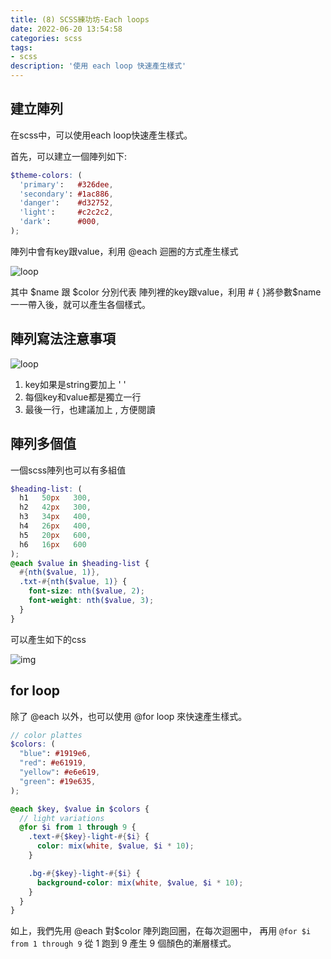 ```yaml
---
title: (8) SCSS練功坊-Each loops
date: 2022-06-20 13:54:58
categories: scss
tags: 
- scss
description: '使用 each loop 快速產生樣式'
---
```


## 建立陣列

在scss中，可以使用each loop快速產生樣式。

首先，可以建立一個陣列如下:

``` scss
$theme-colors: (
  'primary':   #326dee,
  'secondary': #1ac886,
  'danger':    #d32752,
  'light':     #c2c2c2,
  'dark':      #000,
);
```

陣列中會有key跟value，利用 @each 迴圈的方式產生樣式

![loop](https://miro.medium.com/max/846/1*3n3L745sBINDgCmWKUQMmw.png)

其中 $name 跟 $color 分別代表 陣列裡的key跟value，利用 # { }將參數$name一一帶入後，就可以產生各個樣式。

## 陣列寫法注意事項

![loop](https://miro.medium.com/max/810/1*4Jkss8qZjal6t_qG1s2qFw.png)

1. key如果是string要加上 ' '
2. 每個key和value都是獨立一行
3. 最後一行，也建議加上 , 方便閱讀

## 陣列多個值

一個scss陣列也可以有多組值

``` scss
$heading-list: (
  h1   50px   300,
  h2   42px   300,
  h3   34px   400,
  h4   26px   400,
  h5   20px   600,
  h6   16px   600
);
@each $value in $heading-list {
  #{nth($value, 1)},
  .txt-#{nth($value, 1)} {
    font-size: nth($value, 2);
    font-weight: nth($value, 3);
  }
}
```

可以產生如下的css

![img](https://miro.medium.com/max/920/1*TsqyJQQt3ZDwIrzVK0MWTQ.png)

## for loop

除了 @each 以外，也可以使用 @for loop 來快速產生樣式。

``` scss
// color plattes
$colors: (
  "blue": #1919e6,
  "red": #e61919,
  "yellow": #e6e619,
  "green": #19e635,
);

@each $key, $value in $colors {
  // light variations
  @for $i from 1 through 9 {
    .text-#{$key}-light-#{$i} {
      color: mix(white, $value, $i * 10);
    }

    .bg-#{$key}-light-#{$i} {
      background-color: mix(white, $value, $i * 10);
    }
  }
}
```

如上，我們先用 @each 對$color 陣列跑回圈，在每次迴圈中，
再用 `@for $i from 1 through 9` 從 1 跑到 9 產生 9 個顏色的漸層樣式。




